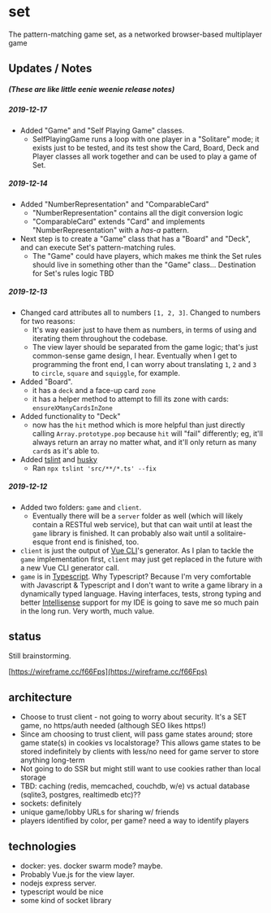 # set
The pattern-matching game set, as a networked browser-based multiplayer game

## Updates / Notes
##### (_These are like little eenie weenie release notes_)
##### 2019-12-17
* Added "Game" and "Self Playing Game" classes.
    * SelfPlayingGame runs a loop with one player in a "Solitare" mode; it exists just to be tested, and its test show the Card, Board, Deck and Player classes all work together and can be used to play a game of Set.
##### 2019-12-14
* Added "NumberRepresentation" and "ComparableCard"
    * "NumberRepresentation" contains all the digit conversion logic
    * "ComparableCard" extends "Card" and implements "NumberRepresentation" with a *has-a* pattern.
* Next step is to create a "Game" class that has a "Board" and "Deck", and can execute Set's pattern-matching rules.
    * The "Game" could have players, which makes me think the Set rules should live in something other than the "Game" class... Destination for Set's rules logic TBD
##### 2019-12-13
* Changed card attributes all to numbers `[1, 2, 3]`. Changed to numbers for two reasons:
    * It's way easier just to have them as numbers, in terms of using and iterating them throughout the codebase.
    * The view layer should be separated from the game logic; that's just common-sense game design, I hear. Eventually when I get to programming the front end, I can worry about translating `1`, `2` and `3` to `circle`, `square` and `squiggle`, for example.
* Added "Board".
    * it has a `deck` and a face-up card `zone`
    * it has a helper method to attempt to fill its zone with cards: `ensureXManyCardsInZone` 
* Added functionality to "Deck"
    * now has the `hit` method which is more helpful than just directly calling `Array.prototype.pop` because `hit` will "fail" differently; eg, it'll always return an array no matter what, and it'll only return as many `card`s as it's able to.
* Added [tslint](https://palantir.github.io/tslint/) and [husky](https://www.npmjs.com/package/husky)
    * Ran `npx tslint 'src/**/*.ts' --fix`  
    
##### 2019-12-12
* Added two folders: `game` and `client`.
    * Eventually there will be a `server` folder as well (which will likely contain a RESTful web service), but that can wait until at least the `game` library is finished. It can probably also wait until a solitaire-esque front end is finished, too.
* `client` is just the output of [Vue CLI](https://cli.vuejs.org/)'s generator. As I plan to tackle the `game` implementation first, `client` may just get replaced in the future with a new Vue CLI generator call.
* `game` is in [Typescript](https://www.typescriptlang.org/). Why Typescript? Because I'm very comfortable with Javascript & Typescript and I don't want to write a game library in a dynamically typed language. Having interfaces, tests, strong typing and better [Intellisense](https://en.wikipedia.org/wiki/Intelligent_code_completion) support for my IDE is going to save me so much pain in the long run. Very worth, much value.

## status
Still brainstorming. 

[https://wireframe.cc/f66Fps](https://wireframe.cc/f66Fps)

## architecture
* Choose to trust client - not going to worry about security. It's a SET game, no https/auth needed (although SEO likes https!)
* Since am choosing to trust client, will pass game states around; store game state(s) in cookies vs localstorage? This allows game states to be stored indefinitely by clients with less/no need for game server to store anything long-term
* Not going to do SSR but might still want to use cookies rather than local storage
* TBD: caching (redis, memcached, couchdb, w/e) vs actual database (sqlite3, postgres, realtimedb etc)??
* sockets: definitely
* unique game/lobby URLs for sharing w/ friends
* players identified by color, per game? need a way to identify players

## technologies
* docker: yes. docker swarm mode? maybe.
* Probably Vue.js for the view layer.
* nodejs express server. 
* typescript would be nice
* some kind of socket library
